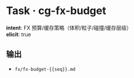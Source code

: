 # Task · cg-fx-budget

**intent**: FX 预算/缓存策略（体积/粒子/碰撞/缓存层级）  
**elicit**: true

## 输出

- `fx/fx-budget-{{seq}}.md`
